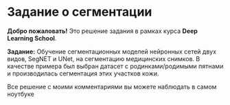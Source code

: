 # **Задание о сегментации**

**Добро пожаловать!** Это решение задания в рамках курса **Deep Learning School**.

**Задание:**
Обучение сегментационных моделей нейронных сетей двух видов, SegNET и UNet, на сегментацию медицинских снимков. В качестве примера был выбран датасет с родинками/родимыми пятнами и производилась сегментация этих участков кожи.

Все решение с моими комментариями вы можете наблюдать в самом ноутбуке